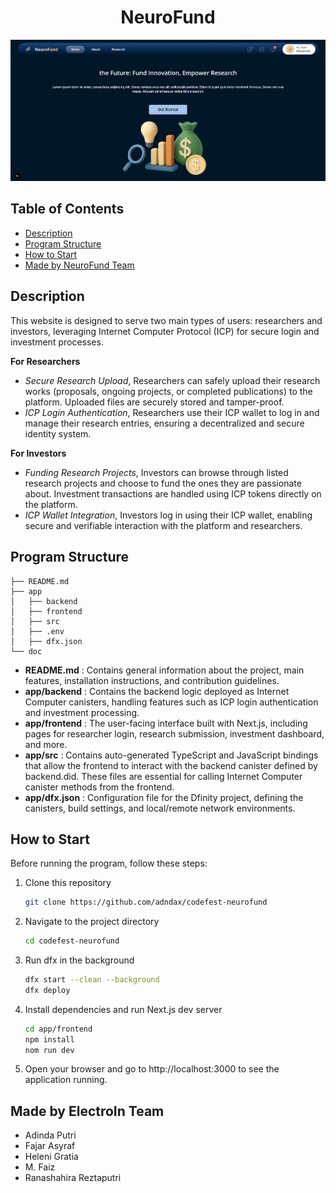 <h1 align="center">NeuroFund</h1>

<p align="center">
  <img src="doc/img/neurofund.png" alt="RushHourSolver"/>
</p>

## Table of Contents
- [Description](#description)
- [Program Structure](#program-structure)
- [How to Start](#how-to-start)
- [Made by NeuroFund Team](#made-by-neurofund-team)

## Description
This website is designed to serve two main types of users: researchers and investors, leveraging Internet Computer Protocol (ICP) for secure login and investment processes.

**For Researchers**
- *Secure Research Upload*, 
Researchers can safely upload their research works (proposals, ongoing projects, or completed publications) to the platform. Uploaded files are securely stored and tamper-proof.
- *ICP Login Authentication*, 
Researchers use their ICP wallet to log in and manage their research entries, ensuring a decentralized and secure identity system.

**For Investors**
- *Funding Research Projects*, 
Investors can browse through listed research projects and choose to fund the ones they are passionate about. Investment transactions are handled using ICP tokens directly on the platform.
- *ICP Wallet Integration*, 
Investors log in using their ICP wallet, enabling secure and verifiable interaction with the platform and researchers.

## Program Structure
```
├── README.md
├── app
│   ├── backend
│   ├── frontend
│   ├── src
│   ├── .env
│   ├── dfx.json
└── doc
```
- **README.md** : Contains general information about the project, main features, installation instructions, and contribution guidelines.
- **app/backend** : Contains the backend logic deployed as Internet Computer canisters, handling features such as ICP login authentication and investment processing.
- **app/frontend** : The user-facing interface built with Next.js, including pages for researcher login, research submission, investment dashboard, and more.
- **app/src** : Contains auto-generated TypeScript and JavaScript bindings that allow the frontend to interact with the backend canister defined by backend.did. These files are essential for calling Internet Computer canister methods from the frontend.
- **app/dfx.json** : Configuration file for the Dfinity project, defining the canisters, build settings, and local/remote network environments.

## How to Start
Before running the program, follow these steps:
1. Clone this repository
    ```bash
    git clone https://github.com/adndax/codefest-neurofund
    ```
2. Navigate to the project directory
    ```bash
    cd codefest-neurofund
    ```
3. Run dfx in the background
    ```bash
    dfx start --clean --background
    dfx deploy
    ```
4. Install dependencies and run Next.js dev server
    ```bash
    cd app/frontend
    npm install
    nom run dev
    ```
5. Open your browser and go to http://localhost:3000 to see the application running.

## Made by ElectroIn Team
- Adinda Putri
- Fajar Asyraf
- Heleni Gratia
- M. Faiz
- Ranashahira Reztaputri
